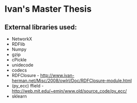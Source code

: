 # Ivan's Master Thesis

## External libraries used:

* NetworkX
* RDFlib
* Numpy
* gzip
* cPickle
* unidecode
* codecs
* RDFClosure - http://www.ivan-herman.net/Misc/2008/owlrl/Doc/RDFClosure-module.html
* (py_ecc) ffield - http://web.mit.edu/~emin/www.old/source_code/py_ecc/
* sklearn

